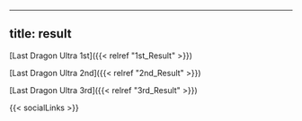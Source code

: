 
---
title: result
---

[Last Dragon Ultra 1st]({{< relref "1st_Result" >}}) 


[Last Dragon Ultra 2nd]({{< relref "2nd_Result" >}}) 


[Last Dragon Ultra 3rd]({{< relref "3rd_Result" >}}) 

{{< socialLinks >}}

